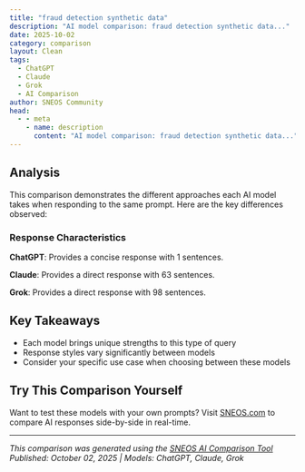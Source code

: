```yaml
---
title: "fraud detection synthetic data"
description: "AI model comparison: fraud detection synthetic data..."
date: 2025-10-02
category: comparison
layout: Clean
tags:
  - ChatGPT
  - Claude
  - Grok
  - AI Comparison
author: SNEOS Community
head:
  - - meta
    - name: description
      content: "AI model comparison: fraud detection synthetic data..."
---
```


<ChatComparison
  title="fraud detection synthetic data"
  prompt="fraud detection synthetic data"
  :responses='{
    "ChatGPT": "Error calling OpenAI API.",
    "Claude": "# Fraud Detection Synthetic Data\n\nSynthetic data is crucial for fraud detection systems due to privacy concerns, data scarcity, and class imbalance issues. Here\u0027s a comprehensive overview:\n\n## Why Synthetic Data for Fraud Detection?\n\n### **Key Benefits**\n- **Privacy Protection**: Avoid exposing sensitive financial data\n- **Data Augmentation**: Increase rare fraud samples\n- **Balanced Datasets**: Address extreme class imbalance (fraud is typically \u003C1%)\n- **Controlled Experiments**: Test edge cases and specific fraud patterns\n- **Regulatory Compliance**: Meet data protection requirements\n\n## Generation Techniques\n\n### **1. Statistical Methods**\n\u0060\u0060\u0060python\nimport numpy as np\nimport pandas as pd\nfrom sklearn.mixture import GaussianMixture\n\n# Example: Gaussian Mixture Model for transaction data\ndef generate_synthetic_transactions(n_samples=10000):\n    # Normal transactions\n    normal_amounts = np.random.lognormal(3, 1, int(n_samples * 0.99))\n    normal_times = np.random.uniform(6, 22, int(n_samples * 0.99))  # Business hours\n    \n    # Fraudulent transactions\n    fraud_amounts = np.random.choice([\n        np.random.uniform(1, 50),      # Small amounts\n        np.random.uniform(500, 2000)   # Large amounts\n    ], int(n_samples * 0.01))\n    fraud_times = np.random.uniform(0, 6, int(n_samples * 0.01))  # Unusual hours\n    \n    return pd.DataFrame({\n        \u0027amount\u0027: np.concatenate([normal_amounts, fraud_amounts]),\n        \u0027hour\u0027: np.concatenate([normal_times, fraud_times]),\n        \u0027is_fraud\u0027: [0] * len(normal_amounts) \u002B [1] * len(fraud_amounts)\n    })\n\u0060\u0060\u0060\n\n### **2. Deep Learning Approaches**\n\n#### **Generative Adversarial Networks (GANs)**\n\u0060\u0060\u0060python\nimport torch\nimport torch.nn as nn\n\nclass FraudGAN(nn.Module):\n    def __init__(self, input_dim=100, output_dim=10):\n        super(FraudGAN, self).__init__()\n        \n        # Generator\n        self.generator = nn.Sequential(\n            nn.Linear(input_dim, 128),\n            nn.ReLU(),\n            nn.Linear(128, 256),\n            nn.ReLU(),\n            nn.Linear(256, output_dim),\n            nn.Tanh()\n        )\n        \n        # Discriminator\n        self.discriminator = nn.Sequential(\n            nn.Linear(output_dim, 256),\n            nn.LeakyReLU(0.2),\n            nn.Linear(256, 128),\n            nn.LeakyReLU(0.2),\n            nn.Linear(128, 1),\n            nn.Sigmoid()\n        )\n\u0060\u0060\u0060\n\n#### **Variational Autoencoders (VAEs)**\n\u0060\u0060\u0060python\nclass FraudVAE(nn.Module):\n    def __init__(self, input_dim=10, hidden_dim=64, latent_dim=20):\n        super(FraudVAE, self).__init__()\n        \n        # Encoder\n        self.encoder = nn.Sequential(\n            nn.Linear(input_dim, hidden_dim),\n            nn.ReLU(),\n            nn.Linear(hidden_dim, latent_dim * 2)  # mu and logvar\n        )\n        \n        # Decoder\n        self.decoder = nn.Sequential(\n            nn.Linear(latent_dim, hidden_dim),\n            nn.ReLU(),\n            nn.Linear(hidden_dim, input_dim),\n            nn.Sigmoid()\n        )\n\u0060\u0060\u0060\n\n### **3. Rule-Based Generation**\n\u0060\u0060\u0060python\nclass FraudScenarioGenerator:\n    def __init__(self):\n        self.fraud_patterns = {\n            \u0027card_testing\u0027: self.generate_card_testing,\n            \u0027account_takeover\u0027: self.generate_account_takeover,\n            \u0027synthetic_identity\u0027: self.generate_synthetic_identity\n        }\n    \n    def generate_card_testing(self, n_samples=100):\n        \u0022\u0022\u0022Generate",
    "Grok": "Creating synthetic data for fraud detection is a common approach to address the challenges of data scarcity, privacy concerns, and imbalanced datasets (since fraudulent transactions are often much rarer than legitimate ones). Synthetic data can be used to train machine learning models, test systems, and simulate various fraud scenarios without risking real customer data. Below, I will outline how to approach generating synthetic data for fraud detection and provide an example using Python with libraries like \u0060faker\u0060 and \u0060numpy\u0060.\n\n---\n\n### Key Considerations for Synthetic Data in Fraud Detection\n1. **Realistic Features**: The synthetic data should mimic real-world transaction data, including fields like transaction amount, timestamp, location, user ID, merchant category, and device information.\n2. **Fraud Patterns**: Incorporate realistic fraud patterns, such as unusually high transaction amounts, rapid successive transactions, or transactions from unusual locations.\n3. **Imbalanced Classes**: Fraud is rare, so ensure the dataset reflects this imbalance (e.g., only 1-5% of transactions are fraudulent).\n4. **Diverse Scenarios**: Include different types of fraud, such as credit card fraud, identity theft, or account takeover.\n\n### Features of Synthetic Transaction Data\nBelow are common features in a fraud detection dataset:\n- **Transaction ID**: Unique identifier for each transaction.\n- **User ID**: Unique identifier for the user.\n- **Timestamp**: Date and time of the transaction.\n- **Amount**: Transaction amount (e.g., in USD).\n- **Merchant**: Name or ID of the merchant.\n- **Merchant Category**: Category of the merchant (e.g., retail, food, electronics).\n- **Location**: Geographic location of the transaction (e.g., country or city).\n- **Device ID**: Unique identifier for the device used.\n- **Payment Method**: Credit card, debit card, online wallet, etc.\n- **Is Fraud**: Binary label (1 for fraud, 0 for legitimate).\n\n---\n\n### Steps to Generate Synthetic Data\n1. **Define the Structure**: Decide on the features and the size of the dataset.\n2. **Generate Legitimate Transactions**: Use random distributions to simulate typical user behavior.\n3. **Inject Fraudulent Transactions**: Introduce anomalies or specific patterns for fraudulent transactions.\n4. **Add Noise and Variability**: Make the data more realistic by adding noise or randomness.\n\n---\n\n### Example: Generating Synthetic Fraud Detection Data in Python\n\nWe will use the \u0060faker\u0060 library to generate realistic user and transaction data, \u0060numpy\u0060 for random distributions, and \u0060pandas\u0060 for data manipulation.\n\n\u0060\u0060\u0060python\nimport pandas as pd\nimport numpy as np\nfrom faker import Faker\nfrom datetime import datetime, timedelta\nimport random\n\n# Initialize Faker for generating fake data\nfake = Faker()\n\n# Parameters for the dataset\nnum_transactions = 10000\nfraud_rate = 0.02  # 2% of transactions are fraudulent\n\n# Lists for merchant categories and payment methods\nmerchant_categories = [\u0027Retail\u0027, \u0027Food \u0026 Beverage\u0027, \u0027Electronics\u0027, \u0027Travel\u0027, \u0027Healthcare\u0027, \u0027Entertainment\u0027]\npayment_methods = [\u0027Credit Card\u0027, \u0027Debit Card\u0027, \u0027Online Wallet\u0027, \u0027Bank Transfer\u0027]\n\n# Function to generate a random timestamp within the last year\ndef random_timestamp():\n    start_date = datetime.now() - timedelta(days=365)\n    end_date = datetime.now()\n    return start_date \u002B (end_date - start_date) * random.random()\n\n# Generate synthetic transaction data\ndata = {\n    \u0027Transaction_ID\u0027: [fake.uuid4() for _ in range(num_transactions)],\n    \u0027User_ID\u0027: [fake.uuid4() for _ in range(num_transactions)],\n    \u0027Timestamp\u0027: [random_timestamp() for _ in range(num_transactions)],\n    \u0027Amount\u0027: [],\n    \u0027Merchant\u0027: [fake.company() for _ in range(num_transactions)],\n    \u0027Merchant_Category\u0027: [random.choice(merchant_categories) for _ in range(num_transactions)],\n    \u0027Location\u0027: [fake.country() for _ in range(num_transactions)],\n    \u0027Device_ID\u0027: [fake.uuid4() for _ in range(num_transactions)],\n    \u0027Payment_Method\u0027: [random.choice(payment_methods) for _ in range(num_transactions)],\n    \u0027Is_Fraud\u0027: []\n}\n\n# Generate transaction amounts and fraud labels\nfor i in range(num_transactions):\n    is_fraud = 1 if random.random() \u003C fraud_rate else 0\n    if is_fraud:\n        # Fraudulent transactions often have unusual amounts (very high or very low)\n        amount = round(random.uniform(500, 5000), 2) if random.random() \u003C 0.7 else round(random.uniform(0.01, 10), 2)\n    else:\n        # Legitimate transactions follow a more normal distribution\n        amount = round(np.random.normal(loc=100, scale=50), 2)\n        if amount \u003C 0:\n            amount = 0.01  # Avoid negative amounts\n    data[\u0027Amount\u0027].append(amount)\n    data[\u0027Is_Fraud\u0027].append(is_fraud)\n\n# Create a DataFrame\ndf = pd.DataFrame(data)\n\n# Sort by timestamp for better readability\ndf = df.sort_values(by=\u0027Timestamp\u0027)\n\n# Reset index\ndf.reset_index(drop=True, inplace=True)\n\n# Display basic information about the dataset\nprint(\u0022Dataset Info:\u0022)\nprint(df.info())\nprint(\u0022\\nFraud Distribution:\u0022)\nprint(df[\u0027Is_Fraud\u0027].value_counts(normalize=True))\nprint(\u0022\\nFirst 5 Rows:\u0022)\nprint(df.head())\n\n# Save to CSV for further use\ndf.to_csv(\u0027synthetic_fraud_data.csv\u0027, index=False)\n\u0060\u0060\u0060\n\n---\n\n### Explanation of the Code\n1. **Data Generation**:\n   - \u0060faker\u0060 generates realistic names for merchants, unique IDs, and locations.\n   - Timestamps are randomly distributed within the last year.\n   - Amounts for legitimate transactions follow a normal distribution (mean=100, std=50), while fraudulent transactions are often outliers (very high or very low amounts).\n2. **Fraud Injection**:\n   - Fraudulent transactions are assigned a higher or lower amount to simulate anomalies.\n   - Only 2% of transactions are labeled as fraudulent to reflect real-world imbalance.\n3. **Output**:\n   - The resulting dataset is stored as a CSV file for further analysis or model training.\n\n---\n\n### Enhancing the Synthetic Data\nTo make the data more realistic, you can add the following features or patterns:\n1. **User Behavior**:\n   - Group transactions by \u0060User_ID\u0060 and introduce patterns (e.g., some users only shop in specific categories or locations).\n   - Add multiple transactions per user with realistic time intervals.\n2. **Fraud Scenarios**:\n   - Simulate rapid successive transactions from the same user or device as a fraud indicator.\n   - Introduce unusual locations or merchants for fraudulent transactions.\n3. **Temporal Patterns**:\n   - Add time-based patterns, such as more fraud during holidays or weekends.\n4. **Advanced Tools**:\n   - Use libraries like \u0060SDV\u0060 (Synthetic Data Vault) to generate more complex synthetic data based on real data distributions.\n\n---\n\n### Using the Data for Fraud Detection\nOnce the synthetic data is generated, it can be used to:\n- Train machine learning models (e.g., logistic regression, random forests, or neural networks) for fraud detection.\n- Evaluate model performance using metrics like precision, recall, and F1-score (especially important for imbalanced data).\n- Test fraud detection systems under various simulated scenarios.\n\nLibraries like \u0060imbalanced-learn\u0060 can be used to handle class imbalance during model training.\n\n---\n\nIf you want a specific enhancement or a deeper dive into a particular aspect (e.g., advanced fraud patterns or model training), let me know!"
  }'
  published-date="13:17"
/>

## Analysis

This comparison demonstrates the different approaches each AI model takes when responding to the same prompt. Here are the key differences observed:

### Response Characteristics

**ChatGPT**: Provides a concise response with 1 sentences. 

**Claude**: Provides a direct response with 63 sentences. 

**Grok**: Provides a direct response with 98 sentences. 

## Key Takeaways

- Each model brings unique strengths to this type of query
- Response styles vary significantly between models
- Consider your specific use case when choosing between these models

## Try This Comparison Yourself

Want to test these models with your own prompts? Visit [SNEOS.com](https://sneos.com) to compare AI responses side-by-side in real-time.

---

*This comparison was generated using the [SNEOS AI Comparison Tool](https://sneos.com)*
*Published: October 02, 2025 | Models: ChatGPT, Claude, Grok*
